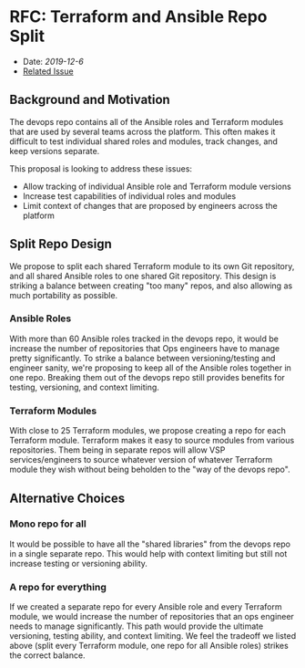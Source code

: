 # RFC: Terraform and Ansible Repo Split

* Date: _2019-12-6_
* [Related Issue](https://github.com/department-of-veterans-affairs/va.gov-team/issues/3784)

## Background and Motivation
The devops repo contains all of the Ansible roles and Terraform modules that are used by several teams across the platform.  This often makes it difficult to test individual shared roles and modules, track changes, and keep versions separate.

This proposal is looking to address these issues:
* Allow tracking of individual Ansible role and Terraform module versions
* Increase test capabilities of individual roles and modules
* Limit context of changes that are proposed by engineers across the platform

## Split Repo Design
We propose to split each shared Terraform module to its own Git repository, and all shared Ansible roles to one shared Git repository.  This design is striking a balance between creating "too many" repos, and also allowing as much portability as possible.

### Ansible Roles
With more than 60 Ansible roles tracked in the devops repo, it would be increase the number of repositories that Ops engineers have to manage pretty significantly.  To strike a balance between versioning/testing and engineer sanity, we're proposing to keep all of the Ansible roles together in one repo.  Breaking them out of the devops repo still provides benefits for testing, versioning, and context limiting.

### Terraform Modules
With close to 25 Terraform modules, we propose creating a repo for each Terraform module.  Terraform makes it easy to source modules from various repositories.  Them being in separate repos will allow VSP services/engineers to source whatever version of whatever Terraform module they wish without being beholden to the "way of the devops repo".

## Alternative Choices
### Mono repo for all
It would be possible to have all the "shared libraries" from the devops repo in a single separate repo.  This would help with context limiting but still not increase testing or versioning ability.

### A repo for everything
If we created a separate repo for every Ansible role and every Terraform module, we would increase the number of repositories that an ops engineer needs to manage significantly.  This path would provide the ultimate versioning, testing ability, and context limiting.  We feel the tradeoff we listed above (split every Terraform module, one repo for all Ansible roles) strikes the correct balance.
